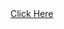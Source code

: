 <!doctype html>
<html>
  <body>
    <a href="https://www.google.com/imgres?imgurl=https%3A%2F%2Fi.pinimg.com%2F736x%2F90%2F4b%2Fb9%2F904bb94eeb0b8459f97d3583cde0bfee--new-life-life-s.jpg&imgrefurl=https%3A%2F%2Fwww.pinterest.com%2Fpin%2F684969424558306176%2F&tbnid=_9OnYVm1E4gTjM&vet=1&docid=KqXJDDvRjhNXaM&w=665&h=960&itg=1&hl=in-ID&source=sh%2Fx%2Fim"
    >Click Here</a>
    </body>
    </html>
